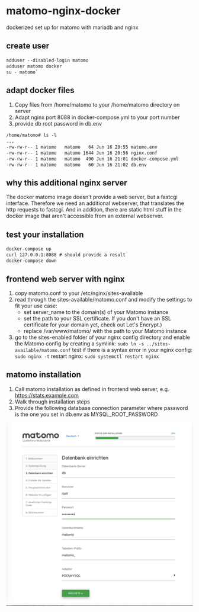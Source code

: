# matomo-nginx-docker
dockerized set up for matomo with mariadb and nginx

## create user
```
adduser --disabled-login matomo
adduser matomo docker
su - matomo`
```
## adapt docker files

1. Copy files from /home/matomo to your /home/matomo directory on server
2. Adapt nginx port 8088 in docker-compose.yml to your port number
3. provide db root password in db.env

```
/home/matomo# ls -l
...
-rw-rw-r-- 1 matomo   matomo   64 Jun 16 20:55 matomo.env
-rw-rw-r-- 1 matomo   matomo 1644 Jun 16 20:56 nginx.conf
-rw-rw-r-- 1 matomo   matomo  490 Jun 16 21:01 docker-compose.yml
-rw-rw-r-- 1 matomo   matomo   60 Jun 16 21:02 db.env
```

## why this additional nginx server
The docker matomo image doesn't provide a web server, but a fastcgi interface. Therefore we need 
an additional webserver, that translates the http requests to fastcgi. And in addition, there are
static html stuff in the docker image that aren't accessible from an external webserver.

## test your installation

```
docker-compose up
curl 127.0.0.1:8088 # should provide a result
docker-compose down
```

## frontend web server with nginx

1. copy matomo.conf to your /etc/nginx/sites-available
2. read through the sites-available/matomo.conf and modify the settings to fit your use case:
   * set server_name to the domain(s) of your Matomo instance
   * set the path to your SSL certificate. If you don't have an SSL certificate for your domain yet, check out Let's Encrypt.)
   * replace /var/www/matomo/ with the path to your Matomo instance
3. go to the sites-enabled folder of your nginx config directory
   and enable the Matomo config by creating a symlink: ```sudo ln -s ../sites-available/matomo.conf```
   test if there is a syntax error in your nginx config: ```sudo nginx -t```
   restart nginx: ```sudo systemctl restart nginx```
   
## matomo installation

1. Call matomo installation as defined in frontend web server, e.g. https://stats.example.com
2. Walk through installation steps
3. Provide the following database connection parameter where password is the one you set in db.env as MYSQL_ROOT_PASSWORD

![alt matomo installation](matomo_installation.png "matomo installation")

